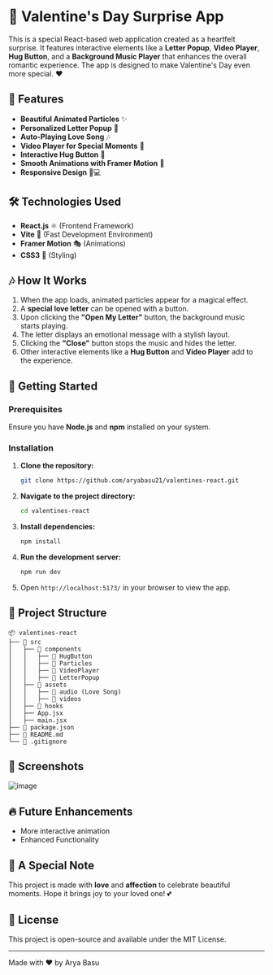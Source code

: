 # 💖 Valentine's Day Surprise App

This is a special React-based web application created as a heartfelt surprise. It features interactive elements like a **Letter Popup**, **Video Player**, **Hug Button**, and a **Background Music Player** that enhances the overall romantic experience. The app is designed to make Valentine's Day even more special. ❤️

## 🌟 Features

- **Beautiful Animated Particles** ✨
- **Personalized Letter Popup** 💌
- **Auto-Playing Love Song** 🎶
- **Video Player for Special Moments** 🎥
- **Interactive Hug Button** 🤗
- **Smooth Animations with Framer Motion** 💫
- **Responsive Design** 📱💻

## 🛠️ Technologies Used

- **React.js** ⚛️ (Frontend Framework)
- **Vite** 🚀 (Fast Development Environment)
- **Framer Motion** 🎭 (Animations)
- **CSS3** 🎨 (Styling)

## 🎶 How It Works

1. When the app loads, animated particles appear for a magical effect.
2. A **special love letter** can be opened with a button.
3. Upon clicking the **"Open My Letter"** button, the background music starts playing.
4. The letter displays an emotional message with a stylish layout.
5. Clicking the **"Close"** button stops the music and hides the letter.
6. Other interactive elements like a **Hug Button** and **Video Player** add to the experience.

## 🚀 Getting Started

### Prerequisites

Ensure you have **Node.js** and **npm** installed on your system.

### Installation

1. **Clone the repository:**

   ```sh
   git clone https://github.com/aryabasu21/valentines-react.git
   ```

2. **Navigate to the project directory:**

   ```sh
   cd valentines-react
   ```

3. **Install dependencies:**

   ```sh
   npm install
   ```

4. **Run the development server:**

   ```sh
   npm run dev
   ```

5. Open `http://localhost:5173/` in your browser to view the app.

## 📂 Project Structure

```
📦 valentines-react
├── 📂 src
│   ├── 📂 components
│   │   ├── 📂 HugButton
│   │   ├── 📂 Particles
│   │   ├── 📂 VideoPlayer
│   │   ├── 📂 LetterPopup
│   ├── 📂 assets
│   │   ├── 🎵 audio (Love Song)
│   │   ├── 🎥 videos
│   ├── 📂 hooks
│   ├── App.jsx
│   ├── main.jsx
├── 📜 package.json
├── 📜 README.md
└── 📜 .gitignore
```

## 📸 Screenshots

![image](https://github.com/user-attachments/assets/28b4afe3-a69d-4625-9a39-198bb838336b)


## 🔥 Future Enhancements

- More interactive animation
- Enhanced Functionality

## 💌 A Special Note

This project is made with **love** and **affection** to celebrate beautiful moments. Hope it brings joy to your loved one! 💕

## 📝 License

This project is open-source and available under the MIT License.

---

Made with ❤️ by Arya Basu
